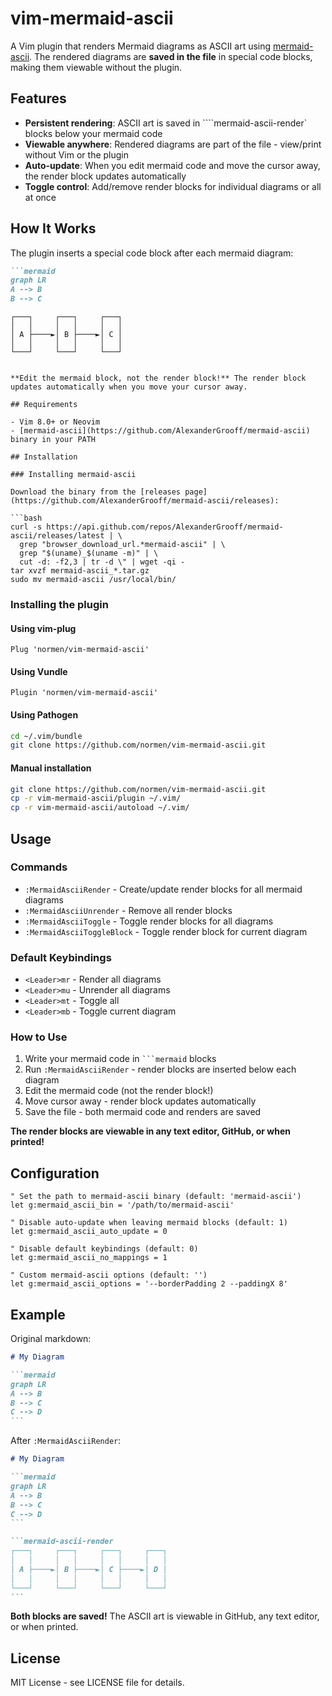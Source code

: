 # vim-mermaid-ascii

A Vim plugin that renders Mermaid diagrams as ASCII art using [mermaid-ascii](https://github.com/AlexanderGrooff/mermaid-ascii). The rendered diagrams are **saved in the file** in special code blocks, making them viewable without the plugin.

## Features

- **Persistent rendering**: ASCII art is saved in ````mermaid-ascii-render` blocks below your mermaid code
- **Viewable anywhere**: Rendered diagrams are part of the file - view/print without Vim or the plugin
- **Auto-update**: When you edit mermaid code and move the cursor away, the render block updates automatically
- **Toggle control**: Add/remove render blocks for individual diagrams or all at once

## How It Works

The plugin inserts a special code block after each mermaid diagram:

```markdown
```mermaid
graph LR
A --> B
B --> C
```

```mermaid-ascii-render
┌───┐     ┌───┐     ┌───┐
│   │     │   │     │   │
│ A ├────►│ B ├────►│ C │
│   │     │   │     │   │
└───┘     └───┘     └───┘
```
```

**Edit the mermaid block, not the render block!** The render block updates automatically when you move your cursor away.

## Requirements

- Vim 8.0+ or Neovim
- [mermaid-ascii](https://github.com/AlexanderGrooff/mermaid-ascii) binary in your PATH

## Installation

### Installing mermaid-ascii

Download the binary from the [releases page](https://github.com/AlexanderGrooff/mermaid-ascii/releases):

```bash
curl -s https://api.github.com/repos/AlexanderGrooff/mermaid-ascii/releases/latest | \
  grep "browser_download_url.*mermaid-ascii" | \
  grep "$(uname)_$(uname -m)" | \
  cut -d: -f2,3 | tr -d \" | wget -qi -
tar xvzf mermaid-ascii_*.tar.gz
sudo mv mermaid-ascii /usr/local/bin/
```

### Installing the plugin

#### Using vim-plug

```vim
Plug 'normen/vim-mermaid-ascii'
```

#### Using Vundle

```vim
Plugin 'normen/vim-mermaid-ascii'
```

#### Using Pathogen

```bash
cd ~/.vim/bundle
git clone https://github.com/normen/vim-mermaid-ascii.git
```

#### Manual installation

```bash
git clone https://github.com/normen/vim-mermaid-ascii.git
cp -r vim-mermaid-ascii/plugin ~/.vim/
cp -r vim-mermaid-ascii/autoload ~/.vim/
```

## Usage

### Commands

- `:MermaidAsciiRender` - Create/update render blocks for all mermaid diagrams
- `:MermaidAsciiUnrender` - Remove all render blocks  
- `:MermaidAsciiToggle` - Toggle render blocks for all diagrams
- `:MermaidAsciiToggleBlock` - Toggle render block for current diagram

### Default Keybindings

- `<Leader>mr` - Render all diagrams
- `<Leader>mu` - Unrender all diagrams
- `<Leader>mt` - Toggle all
- `<Leader>mb` - Toggle current diagram

### How to Use

1. Write your mermaid code in ` ```mermaid ` blocks
2. Run `:MermaidAsciiRender` - render blocks are inserted below each diagram
3. Edit the mermaid code (not the render block!)
4. Move cursor away - render block updates automatically
5. Save the file - both mermaid code and renders are saved

**The render blocks are viewable in any text editor, GitHub, or when printed!**

## Configuration

```vim
" Set the path to mermaid-ascii binary (default: 'mermaid-ascii')
let g:mermaid_ascii_bin = '/path/to/mermaid-ascii'

" Disable auto-update when leaving mermaid blocks (default: 1)
let g:mermaid_ascii_auto_update = 0

" Disable default keybindings (default: 0)
let g:mermaid_ascii_no_mappings = 1

" Custom mermaid-ascii options (default: '')
let g:mermaid_ascii_options = '--borderPadding 2 --paddingX 8'
```

## Example

Original markdown:

~~~markdown
# My Diagram

```mermaid
graph LR
A --> B
B --> C
C --> D
```
~~~

After `:MermaidAsciiRender`:

~~~markdown
# My Diagram

```mermaid
graph LR
A --> B
B --> C
C --> D
```

```mermaid-ascii-render
┌───┐     ┌───┐     ┌───┐     ┌───┐
│   │     │   │     │   │     │   │
│ A ├────►│ B ├────►│ C ├────►│ D │
│   │     │   │     │   │     │   │
└───┘     └───┘     └───┘     └───┘
```
~~~

**Both blocks are saved!** The ASCII art is viewable in GitHub, any text editor, or when printed.

## License

MIT License - see LICENSE file for details.
